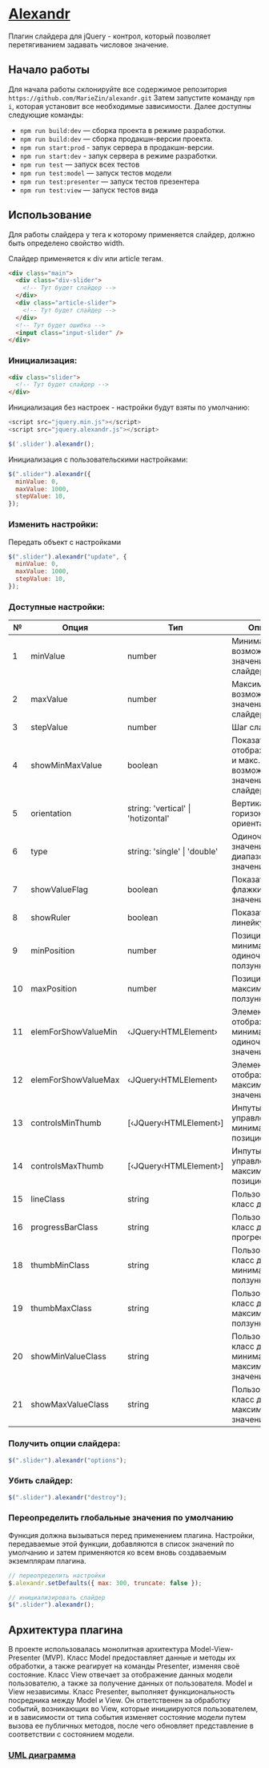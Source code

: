 # [Alexandr](https://zinmari.github.io/alexandr/)

Плагин слайдера для jQuery - контрол, который позволяет перетягиванием задавать числовое значение.

## Начало работы

Для начала работы склонируйте все содержимое репозитория `https://github.com/MarieZin/alexandr.git` Затем запустите команду `npm i`, которая установит все необходимые зависимости. Далее доступны следующие команды:

- `npm run build:dev` — сборка проекта в режиме разработки.
- `npm run build:dev` — сборка продакшн-версии проекта.
- `npm run start:prod` - запук сервера в продакшн-версии.
- `npm run start:dev` - запук сервера в режиме разработки.
- `npm run test` — запуск всех тестов
- `npm run test:model` — запуск тестов модели
- `npm run test:presenter` — запуск тестов презентера
- `npm run test:view` — запуск тестов вида

## Использование

Для работы слайдера у тега к которому применяется слайдер, должно быть определено свойство width.

Слайдер применяется к div или article тегам.

```html
<div class="main">
  <div class="div-slider">
    <!-- Тут будет слайдер -->
  </div>
  <div class="article-slider">
    <!-- Тут будет слайдер -->
  </div>
  <!-- Тут будет ошибка -->
  <input class="input-slider" />
</div>
```

### Инициализация:

```html
<div class="slider">
  <!-- Тут будет слайдер -->
</div>
```

Инициализация без настроек - настройки будут взяты по умолчанию:

```javascript
<script src="jquery.min.js"></script>
<script src="jquery.alexandr.js"></script>

$('.slider').alexandr();
```

Инициализация с пользовательскими настройками:

```javascript
$(".slider").alexandr({
  minValue: 0,
  maxValue: 1000,
  stepValue: 10,
});
```

### Изменить настройки:

Передать объект с настройками

```javascript
$(".slider").alexandr("update", {
  minValue: 0,
  maxValue: 1000,
  stepValue: 10,
});
```

### Доступные настройки:

<table>
    <thead>
        <tr>
            <th>№</th>
            <th>Опция</th>
            <th>Тип</th>
            <th>Описание</th>
        </tr>
    </thead>
    <tbody>
        <tr>
            <td>1</td>
            <td>minValue</td>
            <td>number</td>
            <td>Минимальное возможное значение слайдера</td>
        </tr>
        <tr>
            <td>2</td>
            <td>maxValue</td>
            <td>number</td>
            <td>Максимальное возможное значение слайдера</td>
        </tr>
        <tr>
            <td>3</td>
            <td>stepValue</td>
            <td>number</td>
            <td>Шаг слайдера</td>
        </tr>
        <tr>
            <td>4</td>
            <td>showMinMaxValue</td>
            <td>boolean</td>
            <td>Показать/скрыть отображение мин. и макс. возможных значений слайдера</td>
        </tr>
        <tr>
            <td>5</td>
            <td>orientation</td>
            <td>string: 'vertical' | 'hotizontal'</td>
            <td>Вертикальная/горизонтальная ориентация</td>
        </tr>
        <tr>
            <td>6</td>
            <td>type</td>
            <td>string: 'single' | 'double'</td>
            <td>Одиночное значение/диапазон значений</td>
        </tr>
        <tr>
            <td>7</td>
            <td>showValueFlag</td>
            <td>boolean</td>
            <td>Показать/скрыть флажки со значениями</td>
        </tr>
        <tr>
            <td>8</td>
            <td>showRuler</td>
            <td>boolean</td>
            <td>Показать/скрыть линейку</td>
        </tr>
        <tr>
            <td>9</td>
            <td>minPosition</td>
            <td>number</td>
            <td>Позиция минимального/одиночного ползунка</td>
        </tr>
        <tr>
            <td>10</td>
            <td>maxPosition</td>
            <td>number</td>
            <td>Позиция максимального ползунка</td>
        </tr>
        <tr>
            <td>11</td>
            <td>elemForShowValueMin</td>
            <td>‹JQuery‹HTMLElement›</td>
            <td>Элемент куда отображать минимальное/одиночное значение</td>
        </tr>
        <tr>
            <td>12</td>
            <td>elemForShowValueMax</td>
            <td>‹JQuery‹HTMLElement›</td>
            <td>Элемент куда отображать максимальное значение</td>
        </tr>
        <tr>
            <td>13</td>
            <td>controlsMinThumb</td>
            <td>[‹JQuery‹HTMLElement›]</td>
            <td>Инпуты для управления минимальной позицией</td>
        </tr>
        <tr>
            <td>14</td>
            <td>controlsMaxThumb</td>
            <td>[‹JQuery‹HTMLElement›]</td>
            <td>Инпуты для управления максимальной позицией</td>
        </tr>
        <tr>
            <td>15</td>
            <td>lineClass</td>
            <td>string</td>
            <td>Пользовательский класс для линии</td>
        </tr>
        <tr>
            <td>16</td>
            <td>progressBarClass</td>
            <td>string</td>
            <td>Пользовательский класс для прогрессбара</td>
        </tr>
        <tr>
            <td>18</td>
            <td>thumbMinClass</td>
            <td>string</td>
            <td>Пользовательский класс для минимального ползунка</td>
        </tr>
        <tr>
            <td>19</td>
            <td>thumbMaxClass</td>
            <td>string</td>
            <td>Пользовательский класс для максимального ползунка</td>
        </tr>
        <tr>
            <td>20</td>
            <td>showMinValueClass</td>
            <td>string</td>
            <td>Пользовательский класс для минимального и максимального значения</td>
        </tr>
        <tr>
            <td>21</td>
            <td>showMaxValueClass</td>
            <td>string</td>
            <td>Пользовательский класс для максимального значения</td>
        </tr>
    </tbody>
</table>

### Получить опции слайдера:

```javascript
$(".slider").alexandr("options");
```

### Убить слайдер:

```javascript
$(".slider").alexandr("destroy");
```

### Переопределить глобальные значения по умолчанию

Функция должна вызываться перед применением плагина. Настройки, передаваемые этой функции,
добавляются в список значений по умолчанию и затем применяются
ко всем вновь создаваемым экземплярам плагина.

```javascript
// переопределить настройки
$.alexandr.setDefaults({ max: 300, truncate: false });

// инициализировать слайдер
$(".slider").alexandr();
```

## Архитектура плагина

В проекте использовалась монолитная архитектура Model-View-Presenter (MVP).
Класс Model предоставляет данные и методы их обработки, а также реагирует на команды Presenter, изменяя своё состояние.
Класс View отвечает за отображение данных модели пользователю, а также за получение данных от пользователя.
Model и View независимы.
Класс Presenter, выполняет функциональность посредника между Model и View. Он ответственен за обработку событий, возникающих во View, которые инициируются пользователем, и в зависимости от типа события изменяет состояние модели путем вызова ее публичных методов, после чего обновляет представление в соответствии с состоянием модели.

### [UML диаграмма](https://app.diagrams.net/?tags=%7B%7D&lightbox=1&highlight=0000ff&edit=_blank&layers=1&nav=1&dark=auto#HMarieZin%2Falexandr%2Fmain%2Fsrc%2FUml.drawio)
